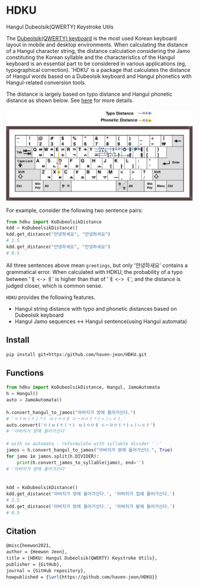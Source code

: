 # HDKU

Hangul Dubeolsik(QWERTY) Keystroke Utils

The [Dubeolsik(QWERTY) keyboard](https://en.wikipedia.org/wiki/Keyboard_layout#Dubeolsik) is the most used Korean keyboard layout in mobile and desktop environments. When calculating the distance of a Hangul character string, the distance calculation considering the Jamo constituting the Korean syllable and the characteristics of the Hangul keyboard is an essential part to be considered in various applications (eg, typographical correction). 'HDKU' is a package that calculates the distance of Hangul words based on a Dubeolsik keyboard and Hangul phonetics with Hangul-related conversion tools.

The distance is largely based on typo distance and Hangul phonetic distance as shown below. See [here](hdku/ko_levenstein_distance.py) for more details.

<img src="hdku.png" alt="" style="width:700px;"/>

For example, consider the following two sentence pairs:

```python
from hdku import KoDubeolsikDistance
kdd = KoDubeolsikDistance()
kdd.get_distance("안녕하세요", "안녕하셔요")
# 1.5
kdd.get_distance("안녕하세요", "안녕하새요")
# 0.5
```

All three sentences above mean `greetings`, but only '안녕하새요' contains a grammatical error.
When calculated with HDKU, the probability of a typo between 'ㅔ <-> ㅐ' is higher than that of 'ㅔ <-> ㅕ', ​​and the distance is judged closer, which is common sense.

`HDKU` provides the following features.

- Hangul string distance with typo and phonetic distances based on Dubeolsik keyboard
- Hangul Jamo sequences <-> Hangul sentence(using Hangul automata)

## Install

```bash
pip install git+https:/github.com/haven-jeon/HDKU.git
```

## Functions

```python
from hdku import KoDubeolsikDistance, Hangul, JamoAutomata
h = Hangul()
auto = JamoAutomata()

h.convert_hangul_to_jamos("아버지가 방에 들어가신다.")
# 'ㅇㅏㅂㅓㅈㅣㄱㅏ ㅂㅏㅇㅇㅔ ㄷㅡㄹㅇㅓㄱㅏㅅㅣㄴㄷㅏ.'
auto.convert('ㅇㅏㅂㅓㅈㅣㄱㅏ ㅂㅏㅇㅇㅔ ㄷㅡㄹㅇㅓㄱㅏㅅㅣㄴㄷㅏ')
# '아버지가 방에 들어가신다'

# with no automata : reformulate with syllable divider '｜'  
jamos = h.convert_hangul_to_jamos("아버지가 방에 들어가신다.", True)
for jamo in jamos.split(h.DIVIDER):
    print(h.convert_jamos_to_syllable(jamo), end='')
# '아버지가 방에 들어가신다'


kdd = KoDubeolsikDistance()
kdd.get_distance('아버지가 방에 들어가신다.', '아버지가 집에 들어가신다.')
# 2.5
kdd.get_distance('아버지가 방에 들어가신다.', '아버지가 밭에 들어가신다.')
# 0.5
```

## Citation

```latex
@misc{heewon2021,
author = {Heewon Jeon},
title = {HDKU: Hangul Dubeolsik(QWERTY) Keystroke Utils},
publisher = {GitHub},
journal = {GitHub repository},
howpublished = {\url{https://github.com/haven-jeon/HDKU}}
```
